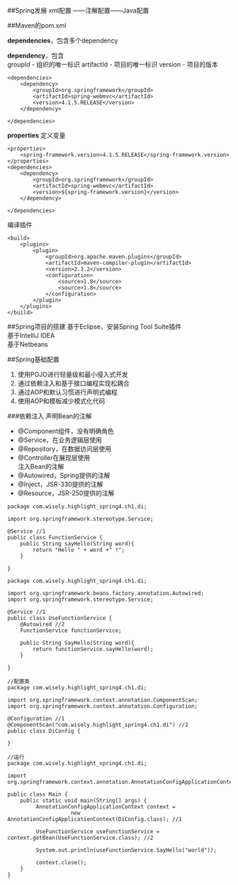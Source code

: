 ##Spring发展
xml配置 ——注解配置——Java配置

##Maven的pom.xml

**dependencies**，包含多个dependency

**dependency**，包含  
groupId - 组织的唯一标识
artifactId - 项目的唯一标识
version - 项目的版本

```
<dependencies>
    <dependency>
        <groupId>org.springframework</groupId>
        <artifactId>spring-webmvc</artifactId>
        <version>4.1.5.RELEASE</version>
    </dependency>

</dependencies>
```

 **properties** 定义变量

```
<properties>
    <spring-framework.version>4.1.5.RELEASE</spring-framework.version>
</properties>
<dependencies>
    <dependency>
        <groupId>org.springframework</groupId>
        <artifactId>spring-webmvc</artifactId>
        <version>${spring-framework.version}</version>
    </dependency>

</dependencies>
```

编译插件

```
<build>
    <plugins>
        <plugin>
            <groupId>org.apache.maven.plugins</groupId>
            <artifactId>maven-compiler-plugin</artifactId>
            <version>2.3.2</version>
            <configuration>
                <source>1.8</source>
                <source>1.8</source>
            </configuration>
        </plugin>
    </plugins>
</build>
```

##Spring项目的搭建
基于Eclipse，安装Spring Tool Suite插件  
基于IntelliJ IDEA  
基于Netbeans

##Spring基础配置
1. 使用POJO进行轻量级和最小侵入式开发
2. 通过依赖注入和基于接口编程实现松耦合
3. 通过AOP和默认习惯进行声明式编程
4. 使用AOP和模板减少模式化代码

###依赖注入
声明Bean的注解  
- @Component组件，没有明确角色  
- @Service，在业务逻辑层使用  
- @Repository，在数据访问层使用  
- @Controller在展现层使用  
注入Bean的注解
- @Autowired，Spring提供的注解  
- @Inject，JSR-330提供的注解  
- @Resource，JSR-250提供的注解  
```
package com.wisely.highlight_spring4.ch1.di;

import org.springframework.stereotype.Service;

@Service //1
public class FunctionService {
	public String sayHello(String word){
		return "Hello " + word +" !"; 
	}

}
```
```
package com.wisely.highlight_spring4.ch1.di;

import org.springframework.beans.factory.annotation.Autowired;
import org.springframework.stereotype.Service;

@Service //1
public class UseFunctionService {
	@Autowired //2
	FunctionService functionService;
	
	public String SayHello(String word){
		return functionService.sayHello(word);
	}

}
```
```
//配置类
package com.wisely.highlight_spring4.ch1.di;

import org.springframework.context.annotation.ComponentScan;
import org.springframework.context.annotation.Configuration;

@Configuration //1
@ComponentScan("com.wisely.highlight_spring4.ch1.di") //2
public class DiConfig {

}
```
```
//运行
package com.wisely.highlight_spring4.ch1.di;

import org.springframework.context.annotation.AnnotationConfigApplicationContext;

public class Main {
	public static void main(String[] args) {
		 AnnotationConfigApplicationContext context =
	                new AnnotationConfigApplicationContext(DiConfig.class); //1
		 
		 UseFunctionService useFunctionService = context.getBean(UseFunctionService.class); //2
		 
		 System.out.println(useFunctionService.SayHello("world"));
		 
		 context.close();
	}
}
```

